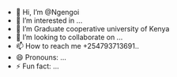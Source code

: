 - 👋 Hi, I’m @Ngengoi
- 👀 I’m interested in ...
- 🌱 I’m Graduate cooperative university of Kenya 
- 💞️ I’m looking to collaborate on ...
- 📫 How to reach me +254793713691..
- 😄 Pronouns: ...
- ⚡ Fun fact: ...

<!---
Ngengoi/Ngengoi is a ✨ special ✨ repository because its `README.md` (this file) appears on your GitHub profile.
You can click the Preview link to take a look at your changes.
--->
